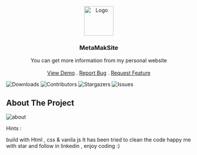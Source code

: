 <br/>
<p align="center">
  <a href="https://tama-teame-metamask.github.io/MetaMakSite/">
    <img src="assets\img\MetaMask_Fox.svg.png" alt="Logo" width="80" height="80">
  </a>

  <h3 align="center">MetaMakSite</h3>

  <p align="center">
    You can get more information from my personal website
    <br/>
    <br/>
    <a href="https://tama-teame-metamask.github.io/MetaMakSite//">View Demo</a>
    .
    <a href="https://tama-teame-metamask.github.io/MetaMakSite/issues">Report Bug</a>
    .
    <a href="https://tama-teame-metamask.github.io/MetaMakSite/issues">Request Feature</a>
  </p>
</p>

![Downloads](https://img.shields.io/github/downloads/arshiafarrokhi/BitCoinLivePrice/total) ![Contributors](https://img.shields.io/github/contributors/arshiafarrokhi/BitCoinLivePrice?color=dark-green) ![Stargazers](https://img.shields.io/github/stars/arshiafarrokhi/BitCoinLivePrice?style=social) ![Issues](https://img.shields.io/github/issues/arshiafarrokhi/BitCoinLivePrice) 

## About The Project

<img src="assets\img\Untitled.png" alt="about">

Hints :

build with Html , css & vanila js
It has been tried to clean the code
 happy me with star and follow in linkedin , enjoy coding :)

